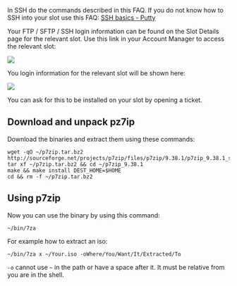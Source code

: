 
In SSH do the commands described in this FAQ. If you do not know how to SSH into your slot use this FAQ: [SSH basics - Putty](https://www.feralhosting.com/faq/view?question=12)

Your FTP / SFTP / SSH login information can be found on the Slot Details page for the relevant slot. Use this link in your Account Manager to access the relevant slot:

![](https://raw.github.com/feralhosting/feralfilehosting/master/Feral%20Wiki/0%20Generic/slot_detail_link.png)

You login information for the relevant slot will be shown here:

![](https://raw.github.com/feralhosting/feralfilehosting/master/Feral%20Wiki/0%20Generic/slot_detail_ssh.png)

You can ask for this to be installed on your slot by opening a ticket.

Download and unpack pz7ip
---

Download the binaries and extract them using these commands:

~~~
wget -qO ~/p7zip.tar.bz2 http://sourceforge.net/projects/p7zip/files/p7zip/9.38.1/p7zip_9.38.1_src_all.tar.bz2
tar xf ~/p7zip.tar.bz2 && cd ~/p7zip_9.38.1
make && make install DEST_HOME=$HOME
cd && rm -f ~/p7zip.tar.bz2
~~~

Using p7zip
---

Now you can use the binary by using this command:

~~~
~/bin/7za
~~~

For example how to extract an iso:

~~~
~/bin/7za x ~/Your.iso -oWhere/You/Want/It/Extracted/To
~~~

`-o` cannot use `~` in the path or have a space after it. It must be relative from you are in the shell.



